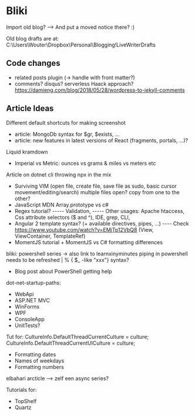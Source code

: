 Bliki
=====

Import old blog?
--> And put a moved notice there? :)

Old blog drafts are at:
C:\Users\Wouter\Dropbox\Personal\Blogging\!LiveWriterDrafts


Code changes
------------


- related posts plugin (-> handle with front matter?)
- comments? disqus? serverless Haack approach? https://damieng.com/blog/2018/05/28/wordpress-to-jekyll-comments


Article Ideas
-------------

Different default shortcuts for making screenshot  

- article: MongoDb syntax for $gr, $exists, ...
- article: new features in latest versions of React (fragments, portals, ...)?

Liquid
kramdown

- Imperial vs Metric: ounces vs grams & miles vs meters etc

Article on dotnet cli
throwing npx in the mix

- Surviving VIM (open file, create file, save file as sudo, basic cursor movement/editing/search) multiple files open? copy from one to the other?
- JavaScript MDN Array.prototype vs c#
- Regex tutorial?
----- Validation, 
----- Other usages: Apache htaccess, Css attribute selectors ($ and ^), IDE, grep, CLI, 
- Angular 2 template syntax? (+ available directives, pipes, ...) 
---- Check https://www.youtube.com/watch?v=EMjTp12VbQ8 (View, ViewContainer, TemplateRef)
- MomentJS tutorial + MomentJS vs C# formatting differences

bliki: powershell series -> also link to learnxinyminutes
piping in powershell needs to be refreshed
| % { $_ -like "xxx"} syntax?
- Blog post about PowerShell getting help


dot-net-startup-paths:  
- WebApi
- ASP.NET MVC
- WinForms
- WPF
- ConsoleApp
- UnitTests?


Tut for:
CultureInfo.DefaultThreadCurrentCulture = culture;
CultureInfo.DefaultThreadCurrentUICulture = culture;
- Formatting dates
- Names of weekdays
- Formatting numbers

elbahari arcticle --> zelf een async series?


Tutorials for:
- TopShelf
- Quartz
